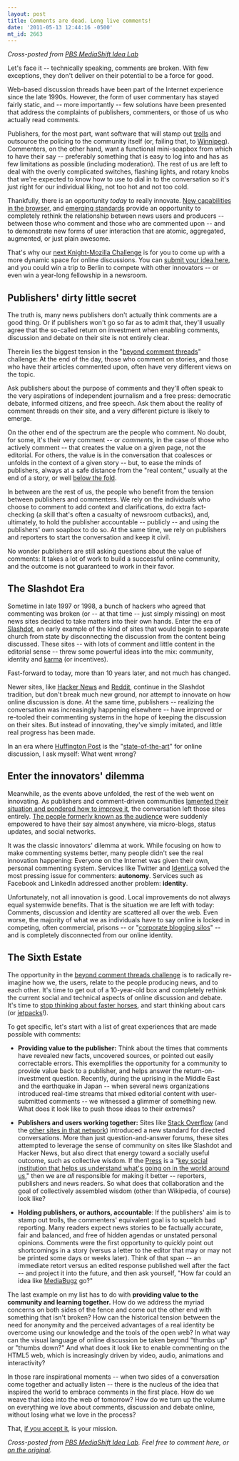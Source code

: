 ```yaml
---
layout: post
title: Comments are dead. Long live comments!
date: '2011-05-13 12:44:16 -0500'
mt_id: 2663
---
```

_Cross-posted from [PBS MediaShift Idea Lab](http://www.pbs.org/idealab/2011/05/comments-are-dead-we-need-you-to-help-reinvent-them131.html)_

Let's face it -- technically speaking, comments are broken. With few exceptions, they don't deliver on their potential to be a force for good. 

Web-based discussion threads have been part of the Internet experience since the late 1990s. However, the form of user commentary has stayed fairly static, and -- more importantly -- few solutions have been presented that address the complaints of publishers, commenters, or those of us who actually read comments.

Publishers, for the most part, want software that will stamp out [trolls](http://en.wikipedia.org/wiki/Troll_%28Internet%29) and outsource the policing to the community itself (or, failing that, to [Winnipeg](http://www.insidethecbc.com/cbc-to-outsource-comment-moderation/)). Commenters, on the other hand, want a functional mini-soapbox from which to have their say -- preferably something that is easy to log into and has as few limitations as possible (including moderation). The rest of us are left to deal with the overly complicated switches, flashing lights, and rotary knobs that we're expected to know how to use to dial in to the conversation so it's just right for our individual liking, not too hot and not too cold.

Thankfully, there is an opportunity _today_ to really innovate. [New capabilities in the browser](https://demos.mozilla.org/), and [emerging standards](http://emergentbydesign.com/2011/04/11/88-projects-standards-for-data-ownership-identity-a-federated-social-web/) provide an opportunity to completely rethink the relationship between news users and producers -- between those who comment and those who are commented upon -- and to demonstrate new forms of user interaction that are atomic, aggregated, augmented, or just plain awesome.

That's why our <a href="https://drumbeat.org/en-US/journalism/">next Knight-Mozilla Challenge</a> is for you to come up with a more dynamic space for online discussions. You can <a href="https://drumbeat.org/en-US/challenges/beyond-comment-threads/">submit your idea here</a>, and you could win a trip to Berlin to compete with other innovators -- or even win a year-long fellowship in a newsroom.

## Publishers' dirty little secret

The truth is, many news publishers don't actually think comments are a good thing. Or if publishers won't go so far as to admit that, they'll usually agree that the so-called return on investment when enabling comments, discussion and debate on their site is not entirely clear.

Therein lies the biggest tension in the "[beyond comment threads](https://drumbeat.org/journalism/)" challenge: At the end of the day, those who comment on stories, and those who have their articles commented upon, often have very different views on the topic.

Ask publishers about the purpose of comments and they'll often speak to the very aspirations of independent journalism and a free press: democratic debate, informed citizens, and free speech. Ask them about the reality of comment threads on their site, and a very different picture is likely to emerge. 

On the other end of the spectrum are the people who comment. No doubt, for some, it's their very comment -- or _comments_, in the case of those who actively comment -- that creates the value on a given page, not the editorial. For others, the value is in the conversation that coalesces or unfolds in the context of a given story -- but, to ease the minds of publishers, always at a safe distance from the "real content," usually at the end of a story, or well [below the fold](http://en.wikipedia.org/wiki/Above_the_fold). 

In between are the rest of us, the people who benefit from the tension between publishers and commenters. We rely on the individuals who choose to comment to add context and clarifications, do extra fact-checking (a skill that's often a casualty of newsroom cutbacks), and, ultimately, to hold the publisher accountable -- publicly -- and using the publishers' own soapbox to do so. At the same time, we rely on publishers and reporters to start the conversation and keep it civil.

No wonder publishers are still asking questions about the value of comments: It takes a lot of work to build a successful online community, and the outcome is not guaranteed to work in their favor.

## The Slashdot Era

Sometime in late 1997 or 1998, a bunch of hackers who agreed that commenting was broken (or -- at that time -- just simply missing) on most news sites decided to take matters into their own hands. Enter the era of [Slashdot](http://ask.slashdot.org/story/11/05/09/203221/Ask-Slashdot-Going-Beyond-Comment-Threads), an early example of the kind of sites that would begin to separate church from state by disconnecting the discussion from the content being discussed. These sites -- with lots of comment and little content in the editorial sense -- threw some powerful ideas into the mix: community, identity and [karma](http://robertcarlsen.net/2009/12/03/motivations-karma-1039) (or incentives).

Fast-forward to today, more than 10 years later, and not much has changed. 

Newer sites, like [Hacker News](http://news.ycombinator.com/item?id=2532371) and [Reddit](http://www.reddit.com), continue in the Slashdot tradition, but don't break much new ground, nor attempt to innovate on how online discussion is done. At the same time, publishers -- realizing the conversation was increasingly happening elsewhere -- have improved or re-tooled their commenting systems in the hope of keeping the discussion on their sites. But instead of innovating, they've simply imitated, and little real progress has been made.

In an era where [Huffington Post](http://www.huffingtonpost.com/) is the "[state-of-the-art](http://www.huffingtonpost.com/p/frequently-asked-question.html#badges)" for online discussion, I ask myself: What went wrong?

## Enter the innovators' dilemma

Meanwhile, as the events above unfolded, the rest of the web went on innovating. As publishers and comment-driven communities [lamented their situation and pondered how to improve it](http://al3x.net/2011/02/22/solving-the-hacker-news-problem.html), the conversation left those sites entirely. [The people formerly known as the audience](http://archive.pressthink.org/2006/06/27/ppl_frmr.html) were suddenly empowered to have their say almost anywhere, via micro-blogs, status updates, and social networks.

It was the classic innovators' dilemma at work. While focusing on how to make commenting systems better, many people didn't see the real innovation happening: Everyone on the Internet was given their own, personal commenting system. Services like Twitter and [Identi.ca](http://Identi.ca) solved the most pressing issue for commenters: **autonomy**. Services such as Facebook and LinkedIn addressed another problem: **identity**.

Unfortunately, not all innovation is good. Local improvements do not always equal systemwide benefits. That is the situation we are left with today: Comments, discussion and identity are scattered all over the web. Even worse, the majority of what we as individuals have to say online is locked in competing, often commercial, prisons -- or "[corporate blogging silos](http://scripting.com/stories/2011/02/14/corporateBloggingSilosInTh.html)" -- and is completely disconnected from our online identity.

## The Sixth Estate

The opportunity in the [beyond comment threads challenge](https://drumbeat.org/journalism/) is to radically re-imagine how we, the users, relate to the people producing news, and to each other. It's time to get out of a 10-year-old box and completely rethink the current social and technical aspects of online discussion and debate. It's time to [stop thinking about faster horses](http://www.youtube.com/watch?v=Q1vw23YHFds), and start thinking about cars (or [jetpacks](https://jetpack.mozillalabs.com/)!).

To get specific, let's start with a list of great experiences that are made possible with comments: 

* **Providing value to the publisher:** Think about the times that comments have revealed new facts, uncovered sources, or pointed out easily correctable errors. This exemplifies the opportunity for a community to provide value back to a publisher, and helps answer the return-on-investment question. Recently, during the uprising in the Middle East and the earthquake in Japan -- when several news organizations introduced real-time streams that mixed editorial content with user-submitted comments -- we witnessed a glimmer of something new. What does it look like to push those ideas to their extremes? 

* **Publishers and users working together:** Sites like [Stack Overflow](http://stackoverflow.com) (and the [other sites in that network](http://stackexchange.com/sites)) introduced a new standard for directed conversations. More than just question-and-answer forums, these sites attempted to leverage the sense of community on sites like Slashdot and Hacker News, but also direct that energy toward a socially useful outcome, such as collective wisdom. If the [Press](http://en.wikipedia.org/wiki/Fourth_Estate) is a "[key social institution that helps us understand what's going on in the world around us](http://pressthink.org/)," then we are _all_ responsible for making it better -- reporters, publishers and news readers. So what does that collaboration and the goal of collectively assembled wisdom (other than Wikipedia, of course) look like?

* **Holding publishers, or authors, accountable**: If the publishers' aim is to stamp out trolls, the commenters' equivalent goal is to squelch bad reporting. Many readers expect news stories to be factually accurate, fair and balanced, and free of hidden agendas or unstated personal opinions. Comments were the first opportunity to quickly point out shortcomings in a story (versus a letter to the editor that may or may not be printed some days or weeks later). Think of that span -- an immediate retort versus an edited response published well after the fact -- and project it into the future, and then ask yourself, "How far could an idea like [MediaBugz](http://mediabugs.org/) go?"

The last example on my list has to do with **providing value to the community and learning together.** How do we address the myriad concerns on both sides of the fence and come out the other end with something that isn't broken? How can the historical tension between the need for anonymity and the perceived advantages of a real identity be overcome using our knowledge and the tools of the open web? In what way can the visual language of online discussion be taken beyond "thumbs up" or "thumbs down?" And what does it look like to enable commenting on the HTML5 web, which is increasingly driven by video, audio, animations and interactivity? 

In those rare inspirational moments -- when two sides of a conversation come together and actually listen -- there is the nucleus of the idea that inspired the world to embrace comments in the first place. How do we weave that idea into the web of tomorrow? How do we turn up the volume on everything we love about comments, discussion and debate online, without losing what we love in the process?

That, [if you accept it](https://drumbeat.org/journalism), is your mission.

_Cross-posted from [PBS MediaShift Idea Lab](http://www.pbs.org/idealab/2011/05/comments-are-dead-we-need-you-to-help-reinvent-them131.html). Feel free to comment here, or [on the original](http://www.pbs.org/idealab/2011/05/comments-are-dead-we-need-you-to-help-reinvent-them131.html)._
